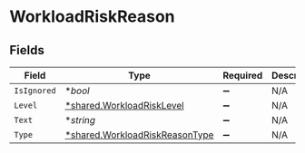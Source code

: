 # WorkloadRiskReason


## Fields

| Field                                                                           | Type                                                                            | Required                                                                        | Description                                                                     |
| ------------------------------------------------------------------------------- | ------------------------------------------------------------------------------- | ------------------------------------------------------------------------------- | ------------------------------------------------------------------------------- |
| `IsIgnored`                                                                     | **bool*                                                                         | :heavy_minus_sign:                                                              | N/A                                                                             |
| `Level`                                                                         | [*shared.WorkloadRiskLevel](../../models/shared/workloadrisklevel.md)           | :heavy_minus_sign:                                                              | N/A                                                                             |
| `Text`                                                                          | **string*                                                                       | :heavy_minus_sign:                                                              | N/A                                                                             |
| `Type`                                                                          | [*shared.WorkloadRiskReasonType](../../models/shared/workloadriskreasontype.md) | :heavy_minus_sign:                                                              | N/A                                                                             |